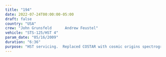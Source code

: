 ```yaml
---
title: "194"
date: 2022-07-24T00:00:00-05:00
draft: false
country: "USA"
crew: "John Grunsfeld      Andrew Feustel"
vehicle: "STS-125/HST 4"
param_date: "05/16/2009"
duration: "6:36"
purpose: "HST servicing.  Replaced COSTAR with cosmic origins spectrograph (COS).  Repaired failed advanced camera for surveys (ACS) with removal of 4 detector circuit boards and installation of new power supply and new detector circuit boards"
---
```

